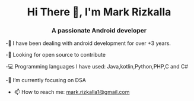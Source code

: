 <h1 align="center">Hi There 👋, I'm Mark Rizkalla</h1>
<h3 align="center">A passionate Android developer </h3>

<!--
**markrizkalla/markrizkalla** is a ✨ _special_ ✨ repository because its `README.md` (this file) appears on your GitHub profile.

Here are some ideas to get you started:


-->

-🌱 I have been dealing with android development for over +3 years.

-🤔 Looking for open source to contribute

-💻 Programming languages I have used: Java,kotlin,Python,PHP,C and C#

-🔭 I’m currently focusing on DSA

- 📫 How to reach me: mark.rizkalla1@gmail.com


